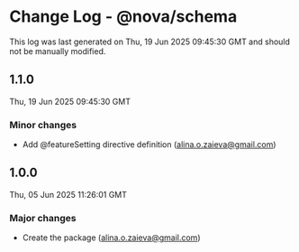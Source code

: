 # Change Log - @nova/schema

This log was last generated on Thu, 19 Jun 2025 09:45:30 GMT and should not be manually modified.

<!-- Start content -->

## 1.1.0

Thu, 19 Jun 2025 09:45:30 GMT

### Minor changes

- Add @featureSetting directive definition (alina.o.zaieva@gmail.com)

## 1.0.0

Thu, 05 Jun 2025 11:26:01 GMT

### Major changes

- Create the package (alina.o.zaieva@gmail.com)
